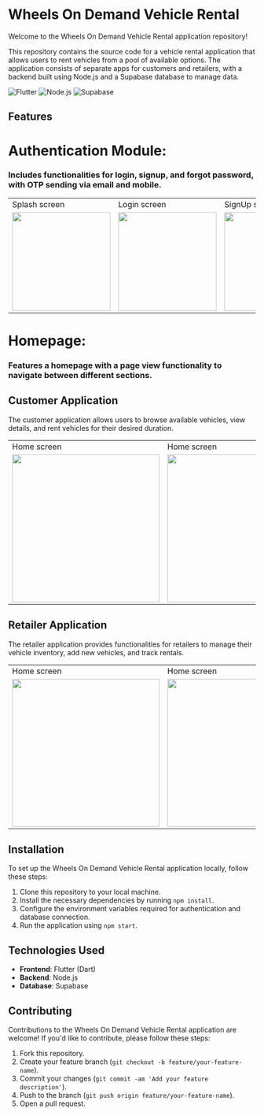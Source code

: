 # Wheels On Demand Vehicle Rental

Welcome to the Wheels On Demand Vehicle Rental application repository!

This repository contains the source code for a vehicle rental application that allows users to rent vehicles from a pool of available options. The application consists of separate apps for customers and retailers, with a backend built using Node.js and a Supabase database to manage data.

![Flutter](https://img.shields.io/badge/Flutter-2.10.0-blue)
![Node.js](https://img.shields.io/badge/Node.js-16.14.0-green)
![Supabase](https://img.shields.io/badge/Supabase-Latest-orange)

## Features

# Authentication Module:
### Includes functionalities for login, signup, and forgot password, with OTP sending via email and mobile.

<table>
  <tr>
     <td> Splash screen</td>
     <td> Login screen</td>
     <td> SignUp screen</td>
     <td> SendOTP screen</td>
     <td> Varify screen</td>
     <td> Reset Password screen</td>
     <td> Completion screen</td>
  </tr>
  <tr>
    <td><img src="https://github.com/Nilupa-Illangarathna/wheels-on-demand-vehicle-rental/assets/95247831/6af9b354-673f-4884-a1ca-f7ffd19ecbb3" width=200></td>
    <td><img src="https://github.com/Nilupa-Illangarathna/wheels-on-demand-vehicle-rental/assets/95247831/0a0fdbdb-90ce-4334-947d-615e01e739b5" width=200></td>
    <td><img src="https://github.com/Nilupa-Illangarathna/wheels-on-demand-vehicle-rental/assets/95247831/39ba7647-5a53-4fef-a90c-b7bc152674a7" width=200></td>
    <td><img src="https://github.com/Nilupa-Illangarathna/wheels-on-demand-vehicle-rental/assets/95247831/25aa40c1-66fc-45b4-b64a-272f4c4ef604" width=200></td>
    <td><img src="https://github.com/Nilupa-Illangarathna/wheels-on-demand-vehicle-rental/assets/95247831/3cbbc00c-0b78-47f2-9dce-5a5d35c652a1" width=200></td>
    <td><img src="https://github.com/Nilupa-Illangarathna/wheels-on-demand-vehicle-rental/assets/95247831/8f89758a-110d-41d6-b49d-f9f1272697c6" width=200></td>
    <td><img src="https://github.com/Nilupa-Illangarathna/wheels-on-demand-vehicle-rental/assets/95247831/70a59ac9-e82d-4d1c-a20a-61cb4481c63f" width=200></td>
  </tr>
 </table>


  
# Homepage:
### Features a homepage with a page view functionality to navigate between different sections.


## Customer Application

The customer application allows users to browse available vehicles, view details, and rent vehicles for their desired duration.


 <table>
    <tr>
      <td> Home screen</td>
      <td> Home screen</td>
      <td> Vehicle details screen</td>
      <td> On rent screen</td>
      <td> On rent screen</td>
      <td> Add vehicles screen</td>
    </tr>
    <tr>
      <td><img src="https://github.com/Nilupa-Illangarathna/wheels-on-demand-vehicle-rental/assets/95247831/6410f1e2-fd8c-4e65-8880-89f87e8b3352" width=300></td>
      <td><img src="https://github.com/Nilupa-Illangarathna/wheels-on-demand-vehicle-rental/assets/95247831/a3b9ca8e-3bf6-4658-95de-41f09b2a8a59" width=300></td>
      <td><img src="https://github.com/Nilupa-Illangarathna/wheels-on-demand-vehicle-rental/assets/95247831/18cb4ee1-2752-49f3-8add-1d3c5351dded" width=300></td>
      <td><img src="https://github.com/Nilupa-Illangarathna/wheels-on-demand-vehicle-rental/assets/95247831/e817dded-53a8-49db-8ff2-e7d50e437a36" width=300></td>
      <td><img src="https://github.com/Nilupa-Illangarathna/wheels-on-demand-vehicle-rental/assets/95247831/d9cd9270-45b8-42d4-9d25-0208907a2307" width=300></td>
      <td><img src="https://github.com/Nilupa-Illangarathna/wheels-on-demand-vehicle-rental/assets/95247831/ab1270ab-7d26-49eb-8441-b419d3b56a00" width=300></td>
    </tr>
 </table>



  

## Retailer Application

The retailer application provides functionalities for retailers to manage their vehicle inventory, add new vehicles, and track rentals.



 <table>
    <tr>
      <td> Home screen</td>
      <td> Home screen</td>
      <td> Vehicle details screen</td>
      <td> On rent screen</td>
      <td> On rent screen</td>
      <td> Add vehicles screen</td>
    </tr>
    <tr>
      <td><img src="https://github.com/Nilupa-Illangarathna/wheels-on-demand-vehicle-rental/assets/95247831/6410f1e2-fd8c-4e65-8880-89f87e8b3352" width=300></td>
      <td><img src="https://github.com/Nilupa-Illangarathna/wheels-on-demand-vehicle-rental/assets/95247831/a3b9ca8e-3bf6-4658-95de-41f09b2a8a59" width=300></td>
      <td><img src="https://github.com/Nilupa-Illangarathna/wheels-on-demand-vehicle-rental/assets/95247831/18cb4ee1-2752-49f3-8add-1d3c5351dded" width=300></td>
      <td><img src="https://github.com/Nilupa-Illangarathna/wheels-on-demand-vehicle-rental/assets/95247831/e817dded-53a8-49db-8ff2-e7d50e437a36" width=300></td>
      <td><img src="https://github.com/Nilupa-Illangarathna/wheels-on-demand-vehicle-rental/assets/95247831/d9cd9270-45b8-42d4-9d25-0208907a2307" width=300></td>
      <td><img src="https://github.com/Nilupa-Illangarathna/wheels-on-demand-vehicle-rental/assets/95247831/ab1270ab-7d26-49eb-8441-b419d3b56a00" width=300></td>
    </tr>
 </table>







## Installation

To set up the Wheels On Demand Vehicle Rental application locally, follow these steps:

1. Clone this repository to your local machine.
2. Install the necessary dependencies by running `npm install`.
3. Configure the environment variables required for authentication and database connection.
4. Run the application using `npm start`.

## Technologies Used

- **Frontend**: Flutter (Dart)
- **Backend**: Node.js
- **Database**: Supabase

## Contributing

Contributions to the Wheels On Demand Vehicle Rental application are welcome! If you'd like to contribute, please follow these steps:

1. Fork this repository.
2. Create your feature branch (`git checkout -b feature/your-feature-name`).
3. Commit your changes (`git commit -am 'Add your feature description'`).
4. Push to the branch (`git push origin feature/your-feature-name`).
5. Open a pull request.
